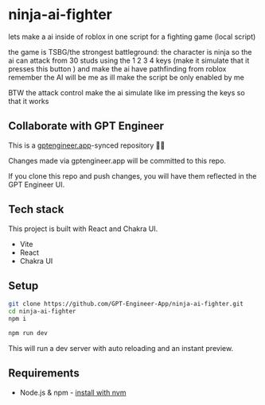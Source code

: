 # ninja-ai-fighter

lets make a ai inside of roblox in one script for a fighting game (local script)

the game is TSBG/the strongest battleground:
the character is ninja so the ai can attack from 30 studs using the 1 2 3 4 keys (make it simulate that it presses this button ) and make the ai have pathfinding from roblox
remember the AI will be me as ill make the script be only enabled by me

BTW the attack control make the ai simulate like im pressing the keys so that it works


## Collaborate with GPT Engineer

This is a [gptengineer.app](https://gptengineer.app)-synced repository 🌟🤖

Changes made via gptengineer.app will be committed to this repo.

If you clone this repo and push changes, you will have them reflected in the GPT Engineer UI.

## Tech stack

This project is built with React and Chakra UI.

- Vite
- React
- Chakra UI

## Setup

```sh
git clone https://github.com/GPT-Engineer-App/ninja-ai-fighter.git
cd ninja-ai-fighter
npm i
```

```sh
npm run dev
```

This will run a dev server with auto reloading and an instant preview.

## Requirements

- Node.js & npm - [install with nvm](https://github.com/nvm-sh/nvm#installing-and-updating)
